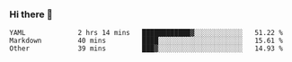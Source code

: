 ### Hi there 👋

<!--
**yeya24/yeya24** is a ✨ _special_ ✨ repository because its `README.md` (this file) appears on your GitHub profile.

Here are some ideas to get you started:

- 🔭 I’m currently working on ...
- 🌱 I’m currently learning ...
- 👯 I’m looking to collaborate on ...
- 🤔 I’m looking for help with ...
- 💬 Ask me about ...
- 📫 How to reach me: ...
- 😄 Pronouns: ...
- ⚡ Fun fact: ...
-->

<!--START_SECTION:waka-->

```text
YAML             2 hrs 14 mins   ████████████▓░░░░░░░░░░░░   51.22 %
Markdown         40 mins         ████░░░░░░░░░░░░░░░░░░░░░   15.61 %
Other            39 mins         ███▓░░░░░░░░░░░░░░░░░░░░░   14.93 %
```

<!--END_SECTION:waka-->
